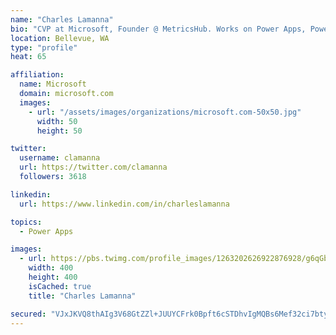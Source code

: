 ```yaml
---
name: "Charles Lamanna"
bio: "CVP at Microsoft, Founder @ MetricsHub. Works on Power Apps, Power Automate, Power Virtual Agent, Common Data Service and Dynamics 365."
location: Bellevue, WA
type: "profile"
heat: 65

affiliation:
  name: Microsoft
  domain: microsoft.com
  images:
    - url: "/assets/images/organizations/microsoft.com-50x50.jpg"
      width: 50
      height: 50

twitter:
  username: clamanna
  url: https://twitter.com/clamanna
  followers: 3618

linkedin:
  url: https://www.linkedin.com/in/charleslamanna

topics:
  - Power Apps

images:
  - url: https://pbs.twimg.com/profile_images/1263202626922876928/g6qGbHZ-_400x400.jpg
    width: 400
    height: 400
    isCached: true
    title: "Charles Lamanna"

secured: "VJxJKVQ8thAIg3V68GtZZl+JUUYCFrk0Bpft6cSTDhvIgMQBs6Mef32ci7btyzWnmYdMHbgW5HYQjU4MHVxB/cKTDm6i+DC8etihxLGJIE52xqjoahJoS3zkkuOXLU1XKEuntJTOzxT3Vehag3Yj32KmZiyRKw659OD3LFfPZjh3laJXYvCNkv+p6+3O9T+bCTn4mXjvnxXlQVUHOaGHH6nbR+yo1RQ4SFOltYClMf2eklUz8ySWtP6MeukwnnvHfxzKBOtEfWBfImAuwswWdvbUtIDz9jcxnDmKh0ljzjY8kq6O9DoLBn0M3bYKErpDads0RP85pqPnua+AQIMtEaDOi1gY5tuudLRET0uRfxslhKOp8va9pwGtYn1JoOY5ghKJCq2TwtgGwLRYhH+yHm266qU8XhQSY2q1cwjCKR4=;m7f7M+7brCTKMbvj/E3IMg=="
---
```


